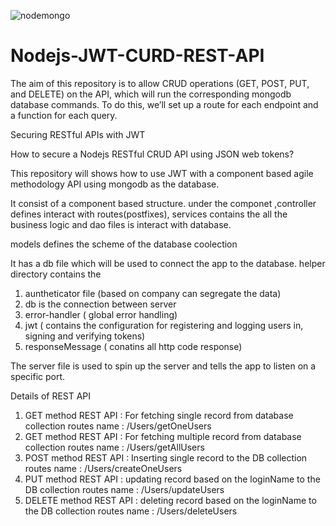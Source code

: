 ![nodemongo](https://user-images.githubusercontent.com/74342331/118807052-73744580-b8c5-11eb-8be1-98faaaaaf22c.png)
# Nodejs-JWT-CURD-REST-API
The aim of this repository is to allow CRUD operations (GET, POST, PUT, and DELETE) on the API, which will run the corresponding mongodb database commands. To do this, we’ll set up a route for each endpoint and a function for each query.

Securing RESTful APIs with JWT


How to secure a Nodejs RESTful CRUD API using JSON web tokens?

This repository will shows how to use JWT with a component based agile methodology API using mongodb as the database.

It consist of a component based structure. under the componet ,controller defines interact with routes(postfixes), services contains the all the business logic and dao files is interact with database.

models defines the scheme of the database coolection

It has a db file which will be used to connect the app to the database.
helper directory contains the 
1. auntheticator file (based on company can segregate the data)
2. db is the connection between server
3. error-handler ( global error handling)
4. jwt ( contains the configuration for registering and logging users in, signing and verifying tokens)
5. responseMessage ( conatins all http code response)

The server file is used to spin up the server and tells the app to listen on a specific port.

Details of REST API

1. GET method REST API : For fetching single record from database collection
    routes name : /Users/getOneUsers
2. GET method REST API : For fetching multiple record from database collection
    routes name : /Users/getAllUsers
3. POST method REST API : Inserting single record to the DB collection 
    routes name : /Users/createOneUsers
4. PUT method REST API : updating record based on the loginName to the DB collection 
    routes name : /Users/updateUsers
5. DELETE method REST API : deleting record based on the loginName to the DB collection 
    routes name : /Users/deleteUsers
